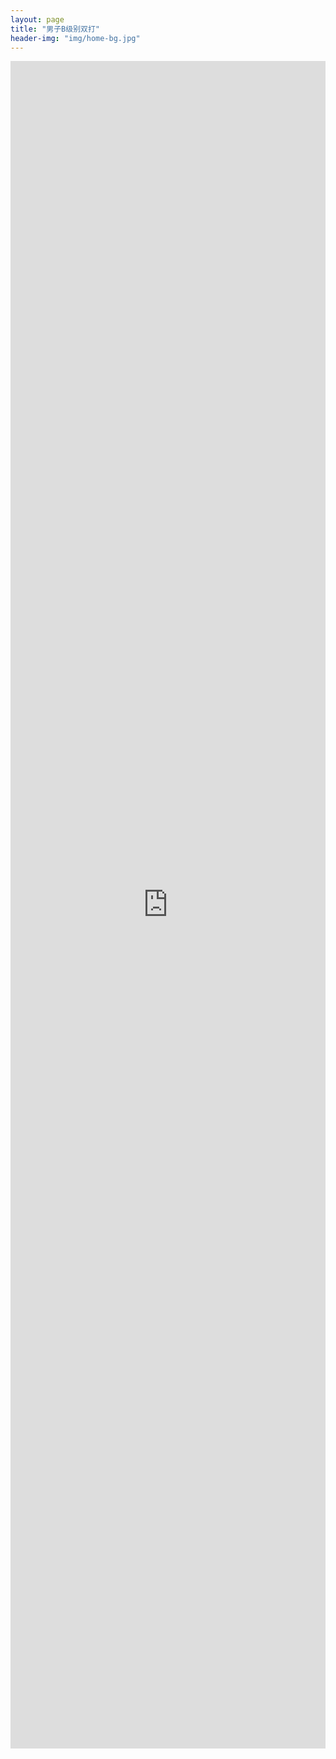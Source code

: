 ```yaml
---
layout: page
title: "男子B级别双打"
header-img: "img/home-bg.jpg"
---
```


<iframe src="http://actc.challonge.com/2017_double_b/module" width="100%" height="2700" frameborder="0" scrolling="auto" allowtransparency="true"></iframe>
